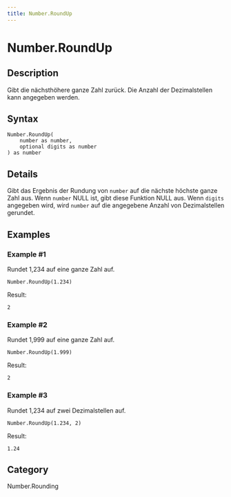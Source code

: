 ```yaml
---
title: Number.RoundUp
---
```


# Number.RoundUp


## Description

Gibt die nächsthöhere ganze Zahl zurück. Die Anzahl der Dezimalstellen kann angegeben werden.


## Syntax

```powerquery
Number.RoundUp(
    number as number,
    optional digits as number
) as number
```


## Details

Gibt das Ergebnis der Rundung von <code>number</code> auf die nächste höchste ganze Zahl aus. Wenn <code>number</code> NULL ist, gibt diese Funktion NULL aus.    Wenn <code>digits</code> angegeben wird, wird <code>number</code> auf die angegebene Anzahl von Dezimalstellen gerundet.  


## Examples

### Example #1 
Rundet 1,234 auf eine ganze Zahl auf.
```powerquery
Number.RoundUp(1.234)
```

Result: 
```powerquery
2
```


### Example #2 
Rundet 1,999 auf eine ganze Zahl auf.
```powerquery
Number.RoundUp(1.999)
```

Result: 
```powerquery
2
```


### Example #3 
Rundet 1,234 auf zwei Dezimalstellen auf.
```powerquery
Number.RoundUp(1.234, 2)
```

Result: 
```powerquery
1.24
```




## Category
Number.Rounding
